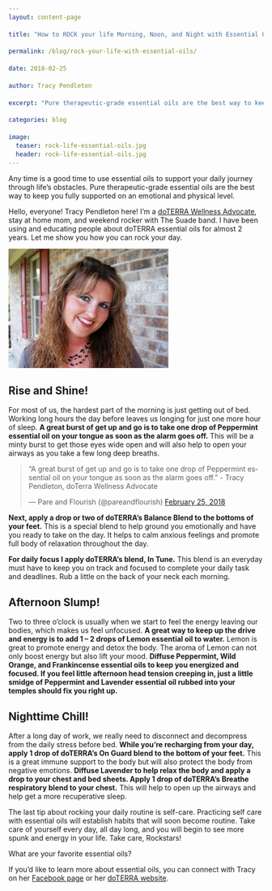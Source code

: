 ```yaml
---
layout: content-page

title: "How to ROCK your life Morning, Noon, and Night with Essential Oils"

permalink: /blog/rock-your-life-with-essential-oils/

date: 2018-02-25

author: Tracy Pendleton

excerpt: "Pure therapeutic-grade essential oils are the best way to keep you fully supported on an emotional and physical level."

categories: blog

image:
  teaser: rock-life-essential-oils.jpg
  header: rock-life-essential-oils.jpg
---
```


Any time is a good time to use essential oils to support your daily journey through life’s obstacles. Pure therapeutic-grade essential oils are the best way to keep you fully supported on an emotional and physical level.

<div class="row">
  <div class="col-md-8 col-sm-6">
    <p>Hello, everyone! Tracy Pendleton here! I’m a <a href="https://www.doterra.com/US/en/site/tracypendleton">doTERRA Wellness Advocate</a>, stay at home mom, and weekend rocker with The Suade band. I have been using and educating people about doTERRA essential oils for almost 2 years. Let me show you how you can rock your day.</p>
  </div>
  <div class="col-md-4 col-sm-6">
    <img class="img-responsive" src="/assets/images/posts/rock-life-essential-oils/tracy-pendleton.jpg" alt="Image of Tracy Pendleton">
  </div>
</div>

## Rise and Shine!

For most of us, the hardest part of the morning is just getting out of bed. Working long hours the day before leaves us longing for just one more hour of sleep. **A great burst of get up and go is to take one drop of Peppermint essential oil on your tongue as soon as the alarm goes off.** This will be a minty burst to get those eyes wide open and will also help to open your airways as you take a few long deep breaths.

<blockquote class="twitter-tweet tw-align-center" data-lang="en"><p lang="en" dir="ltr">“A great burst of get up and go is to take one drop of Peppermint essential oil on your tongue as soon as the alarm goes off.” - Tracy Pendleton, doTerra Wellness Advocate</p>&mdash; Pare and Flourish (@pareandflourish) <a href="https://twitter.com/pareandflourish/status/967805305118711808?ref_src=twsrc%5Etfw">February 25, 2018</a></blockquote>
<script async src="https://platform.twitter.com/widgets.js" charset="utf-8"></script>

**Next, apply a drop or two of doTERRA’s Balance Blend to the bottoms of your feet.** This is a special blend to help ground you emotionally and have you ready to take on the day. It helps to calm anxious feelings and promote full body of relaxation throughout the day.

**For daily focus I apply doTERRA’s blend, In Tune.** This blend is an everyday must have to keep you on track and focused to complete your daily task and deadlines. Rub a little on the back of your neck each morning.

## Afternoon Slump!

Two to three o’clock is usually when we start to feel the energy leaving our bodies, which makes us feel unfocused. **A great way to keep up the drive and energy is to add 1 – 2 drops of Lemon essential oil to water.** Lemon is great to promote energy and detox the body. The aroma of Lemon can not only boost energy but also lift your mood. **Diffuse Peppermint, Wild Orange, and Frankincense essential oils to keep you energized and focused. If you feel little afternoon head tension creeping in, just a little smidge of Peppermint and Lavender essential oil rubbed into your temples should fix you right up.**

## Nighttime Chill!

After a long day of work, we really need to disconnect and decompress from the daily stress before bed. **While you’re recharging from your day, apply 1 drop of doTERRA’s On Guard blend to the bottom of your feet.** This is a great immune support to the body but will also protect the body from negative emotions. **Diffuse Lavender to help relax the body and apply a drop to your chest and bed sheets. Apply 1 drop of doTERRA’s Breathe respiratory blend to your chest.** This will help to open up the airways and help get a more recuperative sleep.

The last tip about rocking your daily routine is self-care. Practicing self care with essential oils will establish habits that will soon become routine. Take care of yourself every day, all day long, and you will begin to see more spunk and energy in your life. Take care, Rockstars!

What are your favorite essential oils? 

If you’d like to learn more about essential oils, you can connect with Tracy on her [Facebook page](https://www.facebook.com/tracypendletonteamessentials/) or her [doTERRA website](https://www.doterra.com/US/en/site/tracypendleton). 